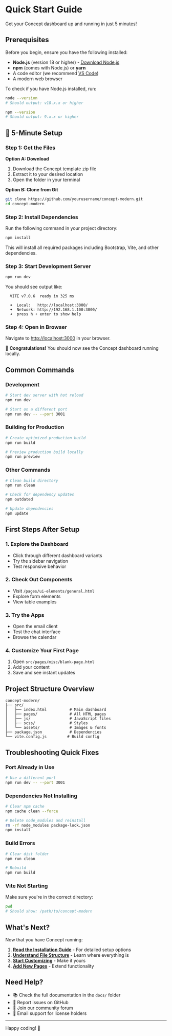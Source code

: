 # Quick Start Guide

Get your Concept dashboard up and running in just 5 minutes!

## Prerequisites

Before you begin, ensure you have the following installed:

- **Node.js** (version 18 or higher) - [Download Node.js](https://nodejs.org/)
- **npm** (comes with Node.js) or **yarn**
- A code editor (we recommend [VS Code](https://code.visualstudio.com/))
- A modern web browser

To check if you have Node.js installed, run:
```bash
node --version
# Should output: v18.x.x or higher

npm --version
# Should output: 9.x.x or higher
```

## 🚀 5-Minute Setup

### Step 1: Get the Files

**Option A: Download**
1. Download the Concept template zip file
2. Extract it to your desired location
3. Open the folder in your terminal

**Option B: Clone from Git**
```bash
git clone https://github.com/yourusername/concept-modern.git
cd concept-modern
```

### Step 2: Install Dependencies

Run the following command in your project directory:

```bash
npm install
```

This will install all required packages including Bootstrap, Vite, and other dependencies.

### Step 3: Start Development Server

```bash
npm run dev
```

You should see output like:
```
  VITE v7.0.6  ready in 325 ms

  ➜  Local:   http://localhost:3000/
  ➜  Network: http://192.168.1.100:3000/
  ➜  press h + enter to show help
```

### Step 4: Open in Browser

Navigate to [http://localhost:3000](http://localhost:3000) in your browser.

🎉 **Congratulations!** You should now see the Concept dashboard running locally.

## Common Commands

### Development
```bash
# Start dev server with hot reload
npm run dev

# Start on a different port
npm run dev -- --port 3001
```

### Building for Production
```bash
# Create optimized production build
npm run build

# Preview production build locally
npm run preview
```

### Other Commands
```bash
# Clean build directory
npm run clean

# Check for dependency updates
npm outdated

# Update dependencies
npm update
```

## First Steps After Setup

### 1. Explore the Dashboard
- Click through different dashboard variants
- Try the sidebar navigation
- Test responsive behavior

### 2. Check Out Components
- Visit `/pages/ui-elements/general.html`
- Explore form elements
- View table examples

### 3. Try the Apps
- Open the email client
- Test the chat interface
- Browse the calendar

### 4. Customize Your First Page
1. Open `src/pages/misc/blank-page.html`
2. Add your content
3. Save and see instant updates

## Project Structure Overview

```
concept-modern/
├── src/
│   ├── index.html          # Main dashboard
│   ├── pages/              # All HTML pages
│   ├── js/                 # JavaScript files
│   ├── scss/               # Styles
│   └── assets/             # Images & fonts
├── package.json            # Dependencies
└── vite.config.js         # Build config
```

## Troubleshooting Quick Fixes

### Port Already in Use
```bash
# Use a different port
npm run dev -- --port 3001
```

### Dependencies Not Installing
```bash
# Clear npm cache
npm cache clean --force

# Delete node_modules and reinstall
rm -rf node_modules package-lock.json
npm install
```

### Build Errors
```bash
# Clear dist folder
npm run clean

# Rebuild
npm run build
```

### Vite Not Starting
Make sure you're in the correct directory:
```bash
pwd
# Should show: /path/to/concept-modern
```

## What's Next?

Now that you have Concept running:

1. **[Read the Installation Guide](installation.md)** - For detailed setup options
2. **[Understand File Structure](file-structure.md)** - Learn where everything is
3. **[Start Customizing](../customization/overview.md)** - Make it yours
4. **[Add New Pages](../layout/page-structure.md)** - Extend functionality

## Need Help?

- 📚 Check the full documentation in the `docs/` folder
- 🐛 Report issues on GitHub
- 💬 Join our community forum
- 📧 Email support for license holders

---

Happy coding! 🚀